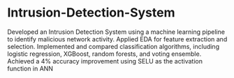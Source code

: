 # Intrusion-Detection-System

Developed an Intrusion Detection System using a machine learning pipeline to identify malicious network activity. Applied EDA for feature extraction and selection. Implemented and compared classification algorithms, including logistic regression, XGBoost, random forests, and voting ensemble. Achieved a 4% accuracy improvement using SELU as the activation function in ANN
